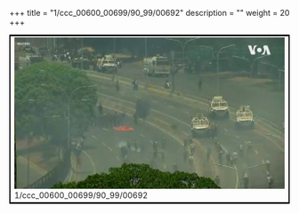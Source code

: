 +++
title = "1/ccc_00600_00699/90_99/00692"
description = ""
weight = 20
+++

<table style="border:2px solid black;max-width:800px;max-height:800px;" 
><tr><td>
<img class="center-fit-jpg"
src="/jpg_/aaa_20190430_NxaOmWaI8sI_00691.jpg">
1/ccc_00600_00699/90_99/00692
</img></td></tr></table>
